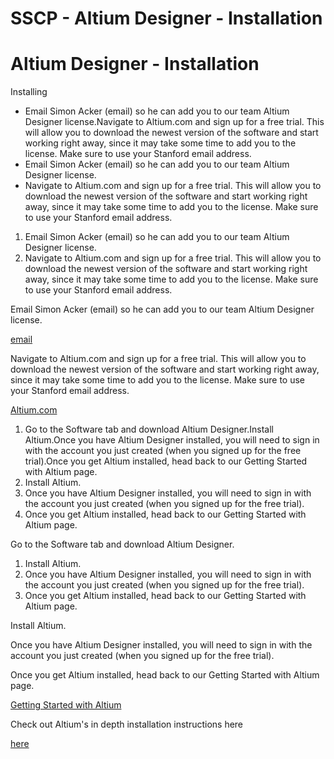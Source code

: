 # SSCP - Altium Designer - Installation

# Altium Designer - Installation

Installing

* Email Simon Acker (email) so he can add you to our team Altium Designer license.Navigate to Altium.com and sign up for a free trial. This will allow you to download the newest version of the software and start working right away, since it may take some time to add you to the license. Make sure to use your Stanford email address.
* Email Simon Acker (email) so he can add you to our team Altium Designer license.
* Navigate to Altium.com and sign up for a free trial. This will allow you to download the newest version of the software and start working right away, since it may take some time to add you to the license. Make sure to use your Stanford email address.

1. Email Simon Acker (email) so he can add you to our team Altium Designer license.
2. Navigate to Altium.com and sign up for a free trial. This will allow you to download the newest version of the software and start working right away, since it may take some time to add you to the license. Make sure to use your Stanford email address.

Email Simon Acker (email) so he can add you to our team Altium Designer license.

[email](mailto:simonack@stanford.edu)

Navigate to Altium.com and sign up for a free trial. This will allow you to download the newest version of the software and start working right away, since it may take some time to add you to the license. Make sure to use your Stanford email address.

[Altium.com](https://www.altium.com/free-trials)

1. Go to the Software tab and download Altium Designer.Install Altium.Once you have Altium Designer installed, you will need to sign in with the account you just created (when you signed up for the free trial).Once you get Altium installed, head back to our Getting Started with Altium page.
2. Install Altium.
3. Once you have Altium Designer installed, you will need to sign in with the account you just created (when you signed up for the free trial).
4. Once you get Altium installed, head back to our Getting Started with Altium page.

Go to the Software tab and download Altium Designer.

1. Install Altium.
2. Once you have Altium Designer installed, you will need to sign in with the account you just created (when you signed up for the free trial).
3. Once you get Altium installed, head back to our Getting Started with Altium page.

Install Altium.

Once you have Altium Designer installed, you will need to sign in with the account you just created (when you signed up for the free trial).

Once you get Altium installed, head back to our Getting Started with Altium page.

[Getting Started with Altium](/home/sscp-2020-2021/electrical-2020-2021/electrical-fundamentals/altium-designer)

Check out Altium's in depth installation instructions here

[here](http://wiki.altium.com/display/ADOH/Installation+and+Content+Management)

